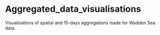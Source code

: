 # Aggregated_data_visualisations
Visualisations of spatial and 15-days aggregations made for Wadden Sea data.
